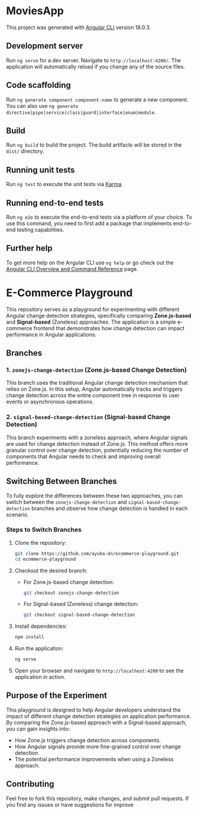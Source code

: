 # MoviesApp

This project was generated with [Angular CLI](https://github.com/angular/angular-cli) version 18.0.3.

## Development server

Run `ng serve` for a dev server. Navigate to `http://localhost:4200/`. The application will automatically reload if you change any of the source files.

## Code scaffolding

Run `ng generate component component-name` to generate a new component. You can also use `ng generate directive|pipe|service|class|guard|interface|enum|module`.

## Build

Run `ng build` to build the project. The build artifacts will be stored in the `dist/` directory.

## Running unit tests

Run `ng test` to execute the unit tests via [Karma](https://karma-runner.github.io).

## Running end-to-end tests

Run `ng e2e` to execute the end-to-end tests via a platform of your choice. To use this command, you need to first add a package that implements end-to-end testing capabilities.

## Further help

To get more help on the Angular CLI use `ng help` or go check out the [Angular CLI Overview and Command Reference](https://angular.dev/tools/cli) page.

# E-Commerce Playground

This repository serves as a playground for experimenting with different Angular change detection strategies, specifically comparing **Zone.js-based** and **Signal-based** (Zoneless) approaches. The application is a simple e-commerce frontend that demonstrates how change detection can impact performance in Angular applications.

## Branches

### 1. `zonejs-change-detection` (Zone.js-based Change Detection)

This branch uses the traditional Angular change detection mechanism that relies on Zone.js. In this setup, Angular automatically tracks and triggers change detection across the entire component tree in response to user events or asynchronous operations.

### 2. `signal-based-change-detection` (Signal-based Change Detection)

This branch experiments with a zoneless approach, where Angular signals are used for change detection instead of Zone.js. This method offers more granular control over change detection, potentially reducing the number of components that Angular needs to check and improving overall performance.

## Switching Between Branches

To fully explore the differences between these two approaches, you can switch between the `zonejs-change-detection` and `signal-based-change-detection` branches and observe how change detection is handled in each scenario.

### Steps to Switch Branches

1. Clone the repository:

   ```bash
   git clone https://github.com/ayuba-dn/ecommerce-playground.git
   cd ecommerce-playground
   ```

2. Checkout the desired branch:

   - For Zone.js-based change detection:

     ```bash
     git checkout zonejs-change-detection
     ```

   - For Signal-based (Zoneless) change detection:
     ```bash
     git checkout signal-based-change-detection
     ```

3. Install dependencies:

   ```bash
   npm install
   ```

4. Run the application:

   ```bash
   ng serve
   ```

5. Open your browser and navigate to `http://localhost:4200` to see the application in action.

## Purpose of the Experiment

This playground is designed to help Angular developers understand the impact of different change detection strategies on application performance. By comparing the Zone.js-based approach with a Signal-based approach, you can gain insights into:

- How Zone.js triggers change detection across components.
- How Angular signals provide more fine-grained control over change detection.
- The potential performance improvements when using a Zoneless approach.

## Contributing

Feel free to fork this repository, make changes, and submit pull requests. If you find any issues or have suggestions for improve

